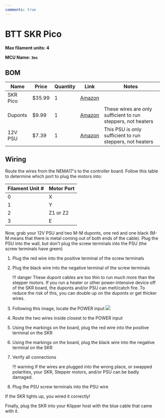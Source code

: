 ```yaml
---
comments: true
---
```


# BTT SKR Pico

**Max filament units: 4**

**MCU Name: `3ms`**

## BOM

| Name | Price | Quantity | Link | Notes |
| - | - | - | - | - |
| SKR Pico | $35.99 | 1 | [Amazon](https://a.co/d/eCaz52Z) | |
Duponts | $9.99 | 1 | [Amazon](https://a.co/d/6QwGxhH) | These wires are only sufficient to run steppers, not heaters |
| 12V PSU | $7.39 | 1 | [Amazon](https://a.co/d/gLC1eli) | This PSU is only sufficient to run steppers, not heaters |

## Wiring

Route the wires from the NEMA17's to the controller board. Follow this table to determine which port to plug the motors into:

| Filament Unit # | Motor Port |
| - | - |
| 0 | X |
| 1 | Y |
| 2 | Z1 or Z2 |
| 3 | E |

Now, grab your 12V PSU and two M-M duponts, one red and one black (M-M means that there is metal coming out of both ends of the cable). Plug the PSU into the wall, but don't plug the screw terminals into the PSU (the screw terminals have green)

1. Plug the red wire into the positive terminal of the screw terminals
2. Plug the black wire into the negative terminal of the screw terminals

    !!! danger
        These dupont cables are too thin to run much more than the stepper motors. If you run a heater or other power-intensive device off of the SKR board, the duponts and/or PSU can melt/catch fire. To reduce the risk of this, you can double up on the duponts or get thicker wires.

3. Following this image, locate the POWER input
![](skrpicopins.png)
4. Route the two wires inside closest to the POWER input
5. Using the markings on the board, plug the red wire into the positive terminal on the SKR
6. Using the markings on the board, plug the black wire into the negative terminal on the SKR
7. Verify all connections

    !!! warning
        If the wires are plugged into the wrong place, or swapped polarities, your SKR, Stepper motors, and/or PSU can be badly damaged.

8. Plug the PSU screw terminals into the PSU wire

If the SKR lights up, you wired it correctly!

Finally, plug the SKR into your Klipper host with the blue cable that came with it.